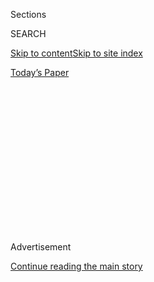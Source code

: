 <div id="app">

<div>

<div>

<div>

<div class="NYTAppHideMasthead css-1q2w90k e1suatyy0">

<div class="section css-ui9rw0 e1suatyy2">

<div class="css-eph4ug er09x8g0">

<div class="css-6n7j50">

</div>

<span class="css-1dv1kvn">Sections</span>

<div class="css-10488qs">

<span class="css-1dv1kvn">SEARCH</span>

</div>

[Skip to content](#site-content)[Skip to site
index](#site-index)

</div>

<div class="css-10698na e1huz5gh0">

</div>

</div>

<div id="masthead-bar-one" class="section hasLinks css-15hmgas e1csuq9d3">

<div class="css-uqyvli e1csuq9d0">

</div>

<div class="css-1uqjmks e1csuq9d1">

</div>

<div class="css-9e9ivx">

[](https://myaccount.nytimes.com/auth/login?response_type=cookie&client_id=vi)

</div>

<div class="css-1bvtpon e1csuq9d2">

[Today’s
Paper](https://www.nytimes.com/section/todayspaper)

</div>

</div>

</div>

</div>

<div data-aria-hidden="false">

<div id="site-content" data-role="main">

<div>

<div class="css-1aor85t" style="opacity:0.000000001;z-index:-1;visibility:hidden">

<div class="css-1hqnpie">

<div class="css-epjblv">

<span class="css-17xtcya">[Opinion](/section/opinion)</span><span class="css-x15j1o">|</span><span class="css-fwqvlz">Trump’s
Nakedly Political Pandemic
Pivot</span>

</div>

<div class="css-k008qs">

<div class="css-1iwv8en">

<span class="css-18z7m18"></span>

<div>

</div>

</div>

<span class="css-1n6z4y">https://nyti.ms/2WYd3qd</span>

<div class="css-1705lsu">

<div class="css-4xjgmj">

<div class="css-4skfbu" data-role="toolbar" data-aria-label="Social Media Share buttons, Save button, and Comments Panel with current comment count" data-testid="share-tools">

  - 
  - 
  - 
  - 
    
    <div class="css-6n7j50">
    
    </div>

  - 
  - 

</div>

</div>

</div>

</div>

</div>

</div>

<div id="NYT_TOP_BANNER_REGION" class="css-13pd83m">

</div>

<div id="top-wrapper" class="css-1sy8kpn">

<div id="top-slug" class="css-l9onyx">

Advertisement

</div>

[Continue reading the main
story](#after-top)

<div class="ad top-wrapper" style="text-align:center;height:100%;display:block;min-height:250px">

<div id="top" class="place-ad" data-position="top" data-size-key="top">

</div>

</div>

<div id="after-top">

</div>

</div>

<div>

<div class="css-v5btjw etb61u70">

<div class="css-v05ibm etb61u71">

[Opinion](/section/opinion)

</div>

</div>

<div id="sponsor-wrapper" class="css-1hyfx7x">

<div id="sponsor-slug" class="css-19vbshk">

Supported by

</div>

[Continue reading the main
story](#after-sponsor)

<div id="sponsor" class="ad sponsor-wrapper" style="text-align:center;height:100%;display:block">

</div>

<div id="after-sponsor">

</div>

</div>

<div class="css-186x18t">

</div>

<div class="css-1vkm6nb ehdk2mb0">

# Trump’s Nakedly Political Pandemic Pivot

</div>

This is how the president operates when he is desperate and in trouble.

<div class="css-18e8msd">

<div class="css-vp77d3 epjyd6m0">

<div class="css-1p10dcb ey68jwv0" data-aria-hidden="true">

[![Charles M.
Blow](https://static01.nyt.com/images/2018/04/02/opinion/charles-m-blow/charles-m-blow-thumbLarge.png
"Charles M. Blow")](https://www.nytimes.com/by/charles-m-blow)

</div>

<div class="css-1baulvz">

By [<span class="css-1baulvz last-byline" itemprop="name">Charles M.
Blow</span>](https://www.nytimes.com/by/charles-m-blow)

<div class="css-8atqhb">

Opinion Columnist

</div>

</div>

</div>

  - July 26,
    2020

  - 
    
    <div class="css-4xjgmj">
    
    <div class="css-d8bdto" data-role="toolbar" data-aria-label="Social Media Share buttons, Save button, and Comments Panel with current comment count" data-testid="share-tools">
    
      - 
      - 
      - 
      - 
        
        <div class="css-6n7j50">
        
        </div>
    
      - 
      - 
    
    </div>
    
    </div>

</div>

<div class="css-79elbk" data-testid="photoviewer-wrapper">

<div class="css-z3e15g" data-testid="photoviewer-wrapper-hidden">

</div>

<div class="css-1a48zt4 ehw59r15" data-testid="photoviewer-children">

![<span class="css-16f3y1r e13ogyst0" data-aria-hidden="true">President
Trump during a news conference at the White House on
Wednesday.</span><span class="css-cnj6d5 e1z0qqy90" itemprop="copyrightHolder"><span class="css-1ly73wi e1tej78p0">Credit...</span><span><span>Doug
Mills/The New York
Times</span></span></span>](https://static01.nyt.com/images/2020/07/26/opinion/26Blow/merlin_174883986_71493852-f856-42d1-99aa-41a5db25451e-articleLarge.jpg?quality=75&auto=webp&disable=upscale)

</div>

</div>

</div>

<div class="section meteredContent css-1r7ky0e" name="articleBody" itemprop="articleBody">

<div class="css-1fanzo5 StoryBodyCompanionColumn">

<div class="css-53u6y8">

After mocking people for wearing masks, refusing to publicly wear one
himself and holding rallies and gatherings where social distancing was
not required, President Trump has shifted his tone.

He has canceled his convention activities in Jacksonville, Fla., after
moving the events from North Carolina when that state’s governor raised
public health concerns about such a large indoor gathering.

He has resumed briefings, ostensibly about the coronavirus, after
canceling them and trying to move on to other matters, as if the virus
would simply vanish if he sufficiently ignored it.

Trump is in real trouble. With the election passing the 100-day-away
milestone, he is down in the polls, people don’t trust or approve of his
handling of the pandemic and he faces a real uphill battle to
re-election.

</div>

</div>

<div class="css-1fanzo5 StoryBodyCompanionColumn">

<div class="css-53u6y8">

Apparently, the reality of his dire straits has begun to pierce his
inner circle of perpetual affirmation. There is a reality lurking that
can’t be lied away. If the election were held today, he wouldn’t win.

But Trump is a political chameleon: He can alter himself to suit his
environment, to reflect it. He may not be fond of apologies, but he is
open to course reversal, for survival.

Indeed, that is the maleficent marvel of it all: He has changed his
position to the opposite of what it once was and argued that the new
direction is the one he’s always embraced. Only a person with an utter
contempt for the truth could repeatedly take this tack.

We need look no further than 2016 to see how Trump operates when he is
desperate and in trouble, trying to woo the votes he needs, and how
hollow and nakedly political his efforts can be.

In 2016, after calling Mexican immigrants drug dealers and rapists and
promising to build a wall between the United States and Mexico — one
that he would somehow force the Mexican government to finance — he posed
with taco bowls on Cinco De Mayo and wrote on Twitter: [“I love
Hispanics\!”](https://www.cnn.com/2016/05/05/politics/donald-trump-taco-bowl-cinco-de-mayo/index.html)

</div>

</div>

<div class="css-1fanzo5 StoryBodyCompanionColumn">

<div class="css-53u6y8">

He got [over a
quarter](https://www.cnn.com/election/2016/results/exit-polls) of the
Hispanic vote, yet once elected, he continued to demonize immigrants and
[tried to
dismantle](https://www.foxnews.com/politics/trump-says-he-will-sign-order-to-provide-road-to-citizenship-for-dreamers)
the Deferred Action for Childhood Arrivals program for young immigrants
known as “Dreamers.”

His administration’s [negligence and lack of
preparedness](https://www.nytimes.com/2018/07/12/us/fema-puerto-rico-maria.html)
in Puerto Rico after Hurricane Maria undoubtedly led to more deaths than
there would have been under a competent president.

And the Trump administration’s [“zero
tolerance”](https://www.splcenter.org/news/2020/06/17/family-separation-under-trump-administration-timeline)
policy, under which thousands of migrant children, sometimes infants,
were taken from their parents, flourished.

In 2016, when the “Access Hollywood” tape on which Trump is heard
bragging about sexually assaulting women was made public, he issued a
rare half-apology, saying, “I’ve said and done things I regret, and the
words released today on this more than a decade-old video are one of
them.” He would later deem his assault claims “locker room talk.”

But shortly after winning the election he started suggesting that the
voice on the tape wasn’t his, and after his inauguration, [according
to](https://www.nytimes.com/2017/11/28/us/politics/trump-access-hollywood-tape.html)The
New York Times, he told a Republican senator that “he wanted to
investigate the recording that had him boasting about grabbing women’s
genitals.”

In 2016, Trump [finally
admitted](https://www.youtube.com/watch?v=fjHPDzUOe2U) that Barack Obama
was born in the United States. It is important to note that he didn’t in
fact apologize for years of racist birtherism during which he insisted
otherwise. Instead, he once again attempted to shift blame, saying:
“Hillary Clinton and her campaign of 2008 started the birther
controversy. I finished it. I finished it. You know what I mean.”

But after Trump was elected he revived his questioning of Obama’s place
of birth and the authenticity of his birth certificate.

</div>

</div>

<div class="css-1fanzo5 StoryBodyCompanionColumn">

<div class="css-53u6y8">

Trump is an incendiary figure. He uses fear and division as his devices.
He believes they work … until they don’t. When forced — by shifts in
sentiment by his core supporters, or those on the margins he needs, or
in the face of possible loss and defeat — he will say and do whatever it
takes to get back in the good.

But none of the change is ever real. This man doesn’t evolve. He doesn’t
grow. He doesn’t grow up.

He is stuck and stunted. He is a creature of instinct and that instinct
is base and animalistic, survival-centered, without core conviction of a
prevailing character.

The way Trump handled — and failed to handle
—<span class="css-8l6xbc evw5hdy0">  </span>the pandemic in its early
months no doubt led to the deaths of people who should not have died. He
was thinking of himself, his political prospects, and nothing else.

American lives were collateral damage.

Now, his calculus has finally shifted: It’s hurting him more to ignore
the virus than to engage it. So he has done a 180 and now wants to
pretend to be in charge, mature and not completely dismissive of the
science that could save us.

But even now, this is not about the American people but about politics.
Should he prevail in November, the true Trump will no doubt re-emerge.

*The Times is committed to publishing* [*a diversity of
letters*](https://www.nytimes.com/2019/01/31/opinion/letters/letters-to-editor-new-york-times-women.html)
*to the editor. We’d like to hear what you think about this or any of
our articles. Here are some*
[*tips*](https://help.nytimes.com/hc/en-us/articles/115014925288-How-to-submit-a-letter-to-the-editor)*.
And here’s our email:*
[*letters@nytimes.com*](mailto:letters@nytimes.com)*.*

*Follow The New York Times Opinion section on*
[*Facebook*](https://www.facebook.com/nytopinion) *and* [*Twitter
(@NYTopinion)*](http://twitter.com/NYTOpinion)*, and*
[*Instagram*](https://www.instagram.com/nytopinion/)*.*

</div>

</div>

</div>

<div>

</div>

<div>

</div>

<div>

</div>

<div>

<div id="bottom-wrapper" class="css-1ede5it">

<div id="bottom-slug" class="css-l9onyx">

Advertisement

</div>

[Continue reading the main
story](#after-bottom)

<div id="bottom" class="ad bottom-wrapper" style="text-align:center;height:100%;display:block;min-height:90px">

</div>

<div id="after-bottom">

</div>

</div>

</div>

</div>

</div>

## Site Index

<div>

</div>

## Site Information Navigation

  - [© <span>2020</span> <span>The New York Times
    Company</span>](https://help.nytimes.com/hc/en-us/articles/115014792127-Copyright-notice)

<!-- end list -->

  - [NYTCo](https://www.nytco.com/)
  - [Contact
    Us](https://help.nytimes.com/hc/en-us/articles/115015385887-Contact-Us)
  - [Work with us](https://www.nytco.com/careers/)
  - [Advertise](https://nytmediakit.com/)
  - [T Brand Studio](http://www.tbrandstudio.com/)
  - [Your Ad
    Choices](https://www.nytimes.com/privacy/cookie-policy#how-do-i-manage-trackers)
  - [Privacy](https://www.nytimes.com/privacy)
  - [Terms of
    Service](https://help.nytimes.com/hc/en-us/articles/115014893428-Terms-of-service)
  - [Terms of
    Sale](https://help.nytimes.com/hc/en-us/articles/115014893968-Terms-of-sale)
  - [Site
    Map](https://spiderbites.nytimes.com)
  - [Help](https://help.nytimes.com/hc/en-us)
  - [Subscriptions](https://www.nytimes.com/subscription?campaignId=37WXW)

</div>

</div>

</div>

</div>
